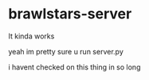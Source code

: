 # brawlstars-server
It kinda works

yeah im pretty sure u run server.py 

i havent checked on this thing in so long
